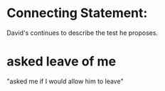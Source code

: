 # Connecting Statement:

David's continues to describe the test he proposes.

# asked leave of me

"asked me if I would allow him to leave"


